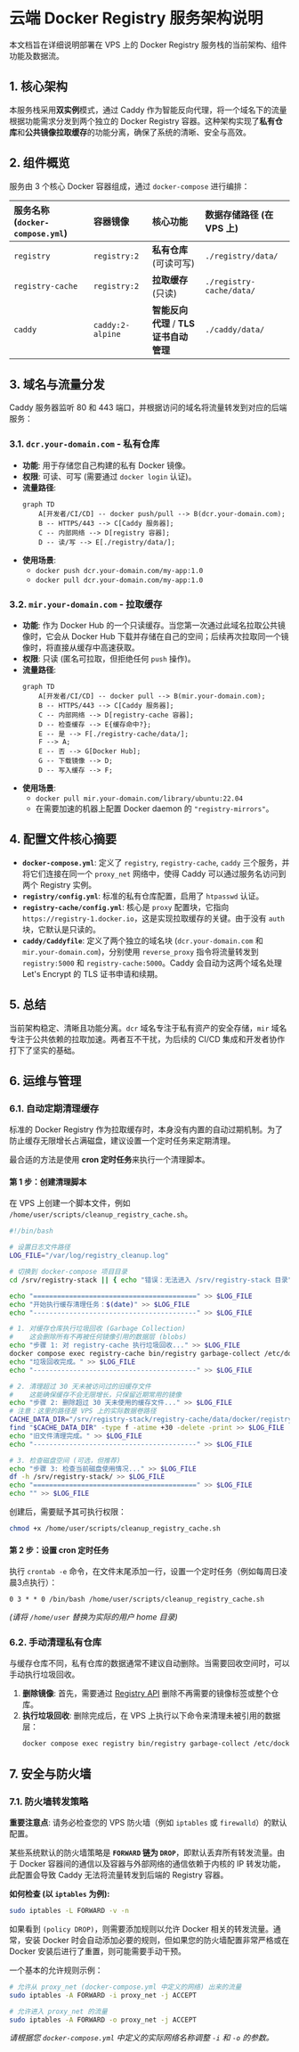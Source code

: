 # 云端 Docker Registry 服务架构说明

本文档旨在详细说明部署在 VPS 上的 Docker Registry 服务栈的当前架构、组件功能及数据流。

## 1. 核心架构

本服务栈采用**双实例**模式，通过 Caddy 作为智能反向代理，将一个域名下的流量根据功能需求分发到两个独立的 Docker Registry 容器。这种架构实现了**私有仓库**和**公共镜像拉取缓存**的功能分离，确保了系统的清晰、安全与高效。

## 2. 组件概览

服务由 3 个核心 Docker 容器组成，通过 `docker-compose` 进行编排：

| 服务名称 (`docker-compose.yml`) | 容器镜像 | 核心功能 | 数据存储路径 (在 VPS 上) |
| :--- | :--- | :--- | :--- |
| `registry` | `registry:2` | **私有仓库** (可读可写) | `./registry/data/` |
| `registry-cache` | `registry:2` | **拉取缓存** (只读) | `./registry-cache/data/` |
| `caddy` | `caddy:2-alpine` | **智能反向代理** / **TLS 证书自动管理** | `./caddy/data/` |

## 3. 域名与流量分发

Caddy 服务器监听 80 和 443 端口，并根据访问的域名将流量转发到对应的后端服务：

### 3.1. `dcr.your-domain.com` - 私有仓库

- **功能**: 用于存储您自己构建的私有 Docker 镜像。
- **权限**: 可读、可写 (需要通过 `docker login` 认证)。
- **流量路径**:
  ```mermaid
  graph TD
      A[开发者/CI/CD] -- docker push/pull --> B(dcr.your-domain.com);
      B -- HTTPS/443 --> C[Caddy 服务器];
      C -- 内部网络 --> D[registry 容器];
      D -- 读/写 --> E[./registry/data/];
  ```
- **使用场景**:
  - `docker push dcr.your-domain.com/my-app:1.0`
  - `docker pull dcr.your-domain.com/my-app:1.0`

### 3.2. `mir.your-domain.com` - 拉取缓存

- **功能**: 作为 Docker Hub 的一个只读缓存。当您第一次通过此域名拉取公共镜像时，它会从 Docker Hub 下载并存储在自己的空间；后续再次拉取同一个镜像时，将直接从缓存中高速获取。
- **权限**: 只读 (匿名可拉取，但拒绝任何 `push` 操作)。
- **流量路径**:
  ```mermaid
  graph TD
      A[开发者/CI/CD] -- docker pull --> B(mir.your-domain.com);
      B -- HTTPS/443 --> C[Caddy 服务器];
      C -- 内部网络 --> D[registry-cache 容器];
      D -- 检查缓存 --> E{缓存命中?};
      E -- 是 --> F[./registry-cache/data/];
      F --> A;
      E -- 否 --> G[Docker Hub];
      G -- 下载镜像 --> D;
      D -- 写入缓存 --> F;
  ```
- **使用场景**:
  - `docker pull mir.your-domain.com/library/ubuntu:22.04`
  - 在需要加速的机器上配置 Docker daemon 的 `"registry-mirrors"`。

## 4. 配置文件核心摘要

- **`docker-compose.yml`**: 定义了 `registry`, `registry-cache`, `caddy` 三个服务，并将它们连接在同一个 `proxy_net` 网络中，使得 Caddy 可以通过服务名访问到两个 Registry 实例。
- **`registry/config.yml`**: 标准的私有仓库配置，启用了 `htpasswd` 认证。
- **`registry-cache/config.yml`**: 核心是 `proxy` 配置块，它指向 `https://registry-1.docker.io`，这是实现拉取缓存的关键。由于没有 `auth` 块，它默认是只读的。
- **`caddy/Caddyfile`**: 定义了两个独立的域名块 (`dcr.your-domain.com` 和 `mir.your-domain.com`)，分别使用 `reverse_proxy` 指令将流量转发到 `registry:5000` 和 `registry-cache:5000`。Caddy 会自动为这两个域名处理 Let's Encrypt 的 TLS 证书申请和续期。

## 5. 总结

当前架构稳定、清晰且功能分离。`dcr` 域名专注于私有资产的安全存储，`mir` 域名专注于公共依赖的拉取加速。两者互不干扰，为后续的 CI/CD 集成和开发者协作打下了坚实的基础。

## 6. 运维与管理

### 6.1. 自动定期清理缓存

标准的 Docker Registry 作为拉取缓存时，本身没有内置的自动过期机制。为了防止缓存无限增长占满磁盘，建议设置一个定时任务来定期清理。

最合适的方法是使用 **cron 定时任务**来执行一个清理脚本。

#### 第 1 步：创建清理脚本

在 VPS 上创建一个脚本文件，例如 `/home/user/scripts/cleanup_registry_cache.sh`。

```bash
#!/bin/bash

# 设置日志文件路径
LOG_FILE="/var/log/registry_cleanup.log"

# 切换到 docker-compose 项目目录
cd /srv/registry-stack || { echo "错误：无法进入 /srv/registry-stack 目录" >> $LOG_FILE; exit 1; }

echo "=========================================" >> $LOG_FILE
echo "开始执行缓存清理任务：$(date)" >> $LOG_FILE
echo "-----------------------------------------" >> $LOG_FILE

# 1. 对缓存仓库执行垃圾回收 (Garbage Collection)
#    这会删除所有不再被任何镜像引用的数据层 (blobs)
echo "步骤 1: 对 registry-cache 执行垃圾回收..." >> $LOG_FILE
docker compose exec registry-cache bin/registry garbage-collect /etc/docker/registry/config.yml >> $LOG_FILE 2>&1
echo "垃圾回收完成。" >> $LOG_FILE
echo "-----------------------------------------" >> $LOG_FILE

# 2. 清理超过 30 天未被访问过的旧缓存文件
#    这能确保缓存不会无限增长，只保留近期常用的镜像
echo "步骤 2: 删除超过 30 天未使用的缓存文件..." >> $LOG_FILE
# 注意：这里的路径是 VPS 上的实际数据卷路径
CACHE_DATA_DIR="/srv/registry-stack/registry-cache/data/docker/registry/v2/blobs"
find "$CACHE_DATA_DIR" -type f -atime +30 -delete -print >> $LOG_FILE
echo "旧文件清理完成。" >> $LOG_FILE
echo "-----------------------------------------" >> $LOG_FILE

# 3. 检查磁盘空间 (可选，但推荐)
echo "步骤 3: 检查当前磁盘使用情况..." >> $LOG_FILE
df -h /srv/registry-stack/ >> $LOG_FILE
echo "=========================================" >> $LOG_FILE
echo "" >> $LOG_FILE
```

创建后，需要赋予其可执行权限：
```bash
chmod +x /home/user/scripts/cleanup_registry_cache.sh
```

#### 第 2 步：设置 cron 定时任务

执行 `crontab -e` 命令，在文件末尾添加一行，设置一个定时任务（例如每周日凌晨3点执行）：

```crontab
0 3 * * 0 /bin/bash /home/user/scripts/cleanup_registry_cache.sh
```
*(请将 `/home/user` 替换为实际的用户 home 目录)*

### 6.2. 手动清理私有仓库

与缓存仓库不同，私有仓库的数据通常不建议自动删除。当需要回收空间时，可以手动执行垃圾回收。

1.  **删除镜像**: 首先，需要通过 [Registry API](https://docs.docker.com/registry/spec/api/) 删除不再需要的镜像标签或整个仓库。
2.  **执行垃圾回收**: 删除完成后，在 VPS 上执行以下命令来清理未被引用的数据层：
    ```bash
    docker compose exec registry bin/registry garbage-collect /etc/docker/registry/config.yml
    ```
## 7. 安全与防火墙

### 7.1. 防火墙转发策略

**重要注意点**: 请务必检查您的 VPS 防火墙（例如 `iptables` 或 `firewalld`）的默认配置。

某些系统默认的防火墙策略是 **`FORWARD` 链为 `DROP`**，即默认丢弃所有转发流量。由于 Docker 容器间的通信以及容器与外部网络的通信依赖于内核的 IP 转发功能，此配置会导致 Caddy 无法将流量转发到后端的 Registry 容器。

**如何检查 (以 `iptables` 为例):**
```bash
sudo iptables -L FORWARD -v -n
```
如果看到 `(policy DROP)`，则需要添加规则以允许 Docker 相关的转发流量。通常，安装 Docker 时会自动添加必要的规则，但如果您的防火墙配置非常严格或在 Docker 安装后进行了重置，则可能需要手动干预。

一个基本的允许规则示例：
```bash
# 允许从 proxy_net (docker-compose.yml 中定义的网络) 出来的流量
sudo iptables -A FORWARD -i proxy_net -j ACCEPT

# 允许进入 proxy_net 的流量
sudo iptables -A FORWARD -o proxy_net -j ACCEPT
```
*请根据您 `docker-compose.yml` 中定义的实际网络名称调整 `-i` 和 `-o` 的参数。*
